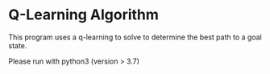 # Q-Learning Algorithm
This program uses a q-learning to solve to determine the best path to a goal
state.

Please run with python3 (version > 3.7)
